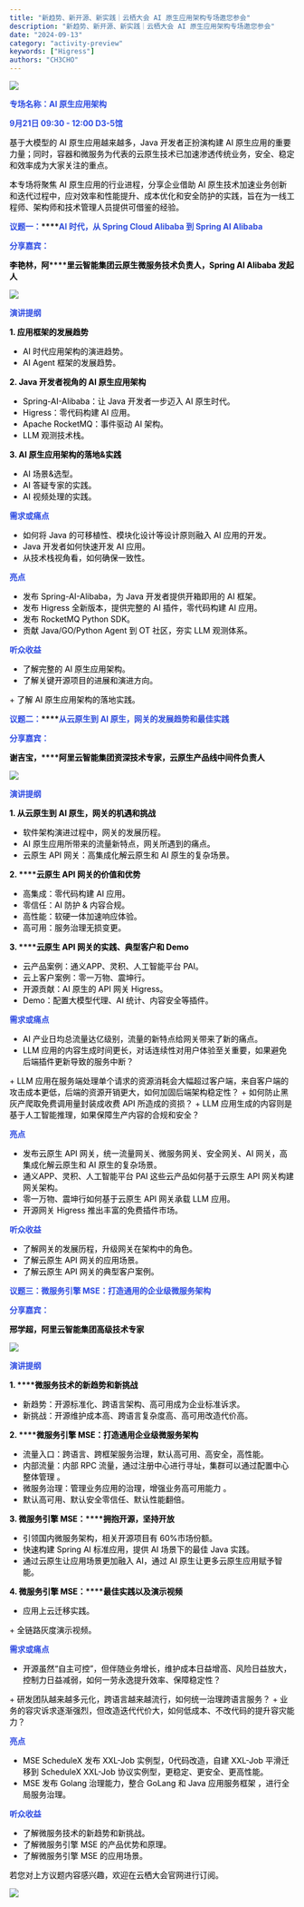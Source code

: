 ```yaml
---
title: "新趋势、新开源、新实践｜云栖大会 AI 原生应用架构专场邀您参会"
description: "新趋势、新开源、新实践｜云栖大会 AI 原生应用架构专场邀您参会"
date: "2024-09-13"
category: "activity-preview"
keywords: ["Higress"]
authors: "CH3CHO"
---
```


![](https://intranetproxy.alipay.com/skylark/lark/0/2024/webp/299576/1726216341018-ea8af8da-3b26-41ed-925c-82d1507e1402.webp)

**<font style="color:rgb(46, 75, 227);">专场名称：AI 原生应用架构</font>**

**<font style="color:rgb(46, 75, 227);">9月21日 09:30 - 12:00 D3-5馆 </font>**

<font style="color:rgb(0, 0, 0);">基于大模型的 AI 原生应用越来越多，Java 开发者正扮演构建 AI 原生应用的重要力量；同时，容器和微服务为代表的云原生技术已加速渗透传统业务，安全、稳定和效率成为大家关注的重点。</font>

<font style="color:rgb(0, 0, 0);">本专场将聚焦 AI 原生应用的行业进程，分享企业借助 AI 原生技术加速业务创新和迭代过程中，应对效率和性能提升、成本优化和安全防护的实践，旨在为一线工程师、架构师和技术管理人员提供可借鉴的经验。</font>

<font style="color:rgb(0, 0, 0);"></font>

**<font style="color:rgb(46, 75, 227);">议题一：</font>****<font style="color:#2F4BDA;">AI 时代，从 Spring Cloud Alibaba 到 Spring AI Alibaba</font>**

**<font style="color:rgb(46, 75, 227);">分享嘉宾：</font>**

**<font style="color:rgb(0, 0, 0);">李艳林，阿</font>****<font style="color:rgb(0, 0, 0);">里云智能集团云原生微服务技术负责人，Spring AI Alibaba 发起人</font>**

![](https://intranetproxy.alipay.com/skylark/lark/0/2024/webp/299576/1726216341052-d1c1ad6c-30a5-4ed8-9b87-164dbcfa355f.webp)

**<font style="color:rgb(46, 75, 227);">演讲提纲</font>**

**<font style="color:rgb(0, 0, 0);">1. 应用框架的发展趋势</font>**

+ <font style="color:rgb(0, 0, 0);">AI 时代应用架构的演进趋势。</font>
+ <font style="color:rgb(0, 0, 0);">AI Agent 框架的发展趋势。</font><font style="color:rgba(0, 0, 0, 0.9);"></font>

**<font style="color:rgb(0, 0, 0);">2. Java 开发者视角的 AI 原生应用架构</font>**

+ <font style="color:rgb(0, 0, 0);">Spring-AI-Alibaba：让 Java 开发者一步迈入 AI 原生时代。</font>
+ <font style="color:rgb(0, 0, 0);">Higress：零代码构建 AI 应用。</font>
+ <font style="color:rgb(0, 0, 0);">Apache RocketMQ：事件驱动 AI 架构。</font>
+ <font style="color:rgb(0, 0, 0);">LLM 观测技术栈。</font>

**<font style="color:rgb(0, 0, 0);">3. AI 原生应用架构的落地&实践</font>**

+ <font style="color:rgb(0, 0, 0);">AI 场景&选型。</font>
+ <font style="color:rgb(0, 0, 0);">AI 答疑专家的实践。</font>
+ <font style="color:rgb(0, 0, 0);">AI 视频处理的实践。</font>

**<font style="color:rgb(46, 75, 227);">需求或痛点</font>**

+ <font style="color:rgb(0, 0, 0);">如何将 Java 的可移植性、模块化设计等设计原则融入 AI 应用的开发。</font>
+ <font style="color:rgb(0, 0, 0);">Java 开发者如何快速开发 AI 应用。</font>
+ <font style="color:rgb(0, 0, 0);">从技术栈视角看，如何确保一致性。</font>

**<font style="color:rgb(46, 75, 227);">亮点</font>**

+ <font style="color:rgb(0, 0, 0);">发布 Spring-AI-Alibaba，为 Java 开发者提供开箱即用的 AI 框架。</font>
+ <font style="color:rgb(0, 0, 0);">发布 Higress 全新版本，提供完整的 AI 插件，零代码构建 AI 应用。</font>
+ <font style="color:rgb(0, 0, 0);">发布 RocketMQ Python SDK。</font>
+ <font style="color:rgb(0, 0, 0);">贡献 Java/GO/Python Agent 到 OT 社区，夯实 LLM 观测体系。</font>

**<font style="color:rgb(46, 75, 227);">听众收益</font>**

+ <font style="color:rgb(0, 0, 0);">了解完整的 AI 原生应用架构。</font>
+ <font style="color:rgb(0, 0, 0);">了解关键开源项目的进展和演进方向。  
</font>
+ <font style="color:rgb(0, 0, 0);">了解 AI 原生应用架构的落地实践。</font><font style="color:rgb(62, 58, 57);">  
</font>

**<font style="color:rgb(46, 75, 227);">议题二：</font>****<font style="color:#2F4BDA;">从云原生到 AI 原生，网关的发展趋势和最佳实践</font>**

**<font style="color:rgb(46, 75, 227);">分享嘉宾：</font>**

**<font style="color:rgb(0, 0, 0);">谢吉宝，</font>****<font style="color:rgb(0, 0, 0);">阿里云智能集团资深技术专家，云原生产品线中间件负责人</font>**

![](https://intranetproxy.alipay.com/skylark/lark/0/2024/webp/299576/1726216341081-9a8551b8-9b3a-4d95-8d5a-db5e32fc2a75.webp)

**<font style="color:rgb(46, 75, 227);">演讲提纲</font>**

**<font style="color:rgb(0, 0, 0);">1.</font>****<font style="color:rgb(0, 0, 0);"> </font>****<font style="color:rgb(0, 0, 0);">从云原生到 AI 原生，网关的机遇和挑战</font>**

+ <font style="color:rgb(0, 0, 0);">软件架构演进过程中，网关的发展历程。</font>
+ <font style="color:rgb(0, 0, 0);">AI 原生应用所带来的流量新特点，网关所遇到的痛点。</font>
+ <font style="color:rgb(0, 0, 0);">云原生 API 网关：高集成化解云原生和 AI 原生的复杂场景。</font>

**<font style="color:rgb(0, 0, 0);">2. </font>****<font style="color:rgb(0, 0, 0);">云原生 API 网关的价值和优势</font>**

+ <font style="color:rgb(0, 0, 0);">高集成：</font><font style="color:rgb(0, 0, 0);">零代码构建 AI 应用。</font>
+ <font style="color:rgb(0, 0, 0);">零信任：AI 防护 & 内容合规。</font>
+ <font style="color:rgb(0, 0, 0);">高性能：软硬一体加速响应体验。</font>
+ <font style="color:rgb(0, 0, 0);">高可用：服务治理无损变更。</font>

**<font style="color:rgb(0, 0, 0);">3. </font>****<font style="color:rgb(0, 0, 0);">云原生 API 网关的实践、典型客户和 Demo</font>**

+ <font style="color:rgb(0, 0, 0);">云产品案例：通义APP、灵积、人工智能平台 PAI。</font>
+ <font style="color:rgb(0, 0, 0);">云上客户案例：零一万物、震坤行。</font>
+ <font style="color:rgb(0, 0, 0);">开源贡献：AI 原生的 API 网关 Higress。</font>
+ <font style="color:rgb(0, 0, 0);">Demo：配置大模型代理、AI 统计、内容安全等插件。</font>

**<font style="color:rgb(46, 75, 227);">需求或痛点</font>**

+ <font style="color:rgb(0, 0, 0);">AI 产业日均总流量达亿级别，流量的新特点给网关带来了新的痛点。</font>
+ <font style="color:rgb(0, 0, 0);">LLM 应用的内容生成时间更长，对话连续性对用户体验至关重要，如果避免后端插件更新导致的服务中断？  
</font>
+ <font style="color:rgb(0, 0, 0);">LLM 应用在服务端处理单个请求的资源消耗会大幅超过客户端，来自客户端的攻击成本更低，后端的资源开销更大，如何加固后端架构稳定性？</font>
+ <font style="color:rgb(0, 0, 0);">如何防止黑灰产爬取免费调用量封装成收费 API 所造成的资损？</font>
+ <font style="color:rgb(0, 0, 0);">LLM 应用生成的内容则是基于人工智能推理，如果保障生产内容的合规和安全？</font>

**<font style="color:rgb(46, 75, 227);">亮点</font>**

+ <font style="color:rgb(0, 0, 0);">发布</font><font style="color:rgb(0, 0, 0);">云原生 </font><font style="color:rgb(0, 0, 0);">API 网关</font><font style="color:rgb(0, 0, 0);">，统一流量网关、微服务网关、安全网关、AI 网关，</font><font style="color:rgb(0, 0, 0);">高集成化解云原生和 AI 原生的复杂场景。</font>
+ <font style="color:rgb(0, 0, 0);">通义</font><font style="color:rgb(0, 0, 0);">APP、灵积、</font><font style="color:rgb(0, 0, 0);">人工智能平台 </font><font style="color:rgb(0, 0, 0);">PA</font><font style="color:rgb(0, 0, 0);">I 这些云产品如何基于</font><font style="color:rgb(0, 0, 0);">云原生 </font><font style="color:rgb(0, 0, 0);">API 网关</font><font style="color:rgb(0, 0, 0);">构建网关架构。</font>
+ <font style="color:rgb(0, 0, 0);">零一万物、</font><font style="color:rgb(0, 0, 0);">震坤行</font><font style="color:rgb(0, 0, 0);">如何</font><font style="color:rgb(0, 0, 0);">基于</font><font style="color:rgb(0, 0, 0);">云原生 </font><font style="color:rgb(0, 0, 0);">API 网关</font><font style="color:rgb(0, 0, 0);">承载 </font><font style="color:rgb(0, 0, 0);">LLM 应用。</font>
+ <font style="color:rgb(0, 0, 0);">开源网关 Higress 推出丰富的免费插件市场。</font>

**<font style="color:rgb(46, 75, 227);">听众收益</font>**

+ <font style="color:rgb(0, 0, 0);">了解</font><font style="color:rgb(0, 0, 0);">网关</font><font style="color:rgb(0, 0, 0);">的发展历程</font><font style="color:rgb(0, 0, 0);">，升级</font><font style="color:rgb(0, 0, 0);">网关在架构中的角色。</font>
+ <font style="color:rgb(0, 0, 0);">了解</font><font style="color:rgb(0, 0, 0);">云原生 </font><font style="color:rgb(0, 0, 0);">API 网关的应用场景。</font>
+ <font style="color:rgb(0, 0, 0);">了解云原生 API 网关的典型客户案例。</font>

<font style="color:rgb(0, 0, 0);"></font>

**<font style="color:rgb(46, 75, 227);">议题三：微服务引擎 MSE：打造通用的企业级微服务架构</font>**

**<font style="color:rgb(46, 75, 227);">分享嘉宾：</font>**

**<font style="color:rgb(0, 0, 0);">邢学超，阿里云智能集团高级技术专家</font>**

![](https://intranetproxy.alipay.com/skylark/lark/0/2024/webp/299576/1726216341098-542cbf6f-e69d-4da3-a390-f3399a69600b.webp)

**<font style="color:rgb(46, 75, 227);">演讲提纲</font>**

**<font style="color:rgb(0, 0, 0);">1. </font>****<font style="color:rgb(0, 0, 0);">微服务技术的新趋势和新挑战</font>**

+ <font style="color:rgb(0, 0, 0);">新趋势：开源标准化、跨语言架构、高可用成为企业标准诉求。</font>
+ <font style="color:rgb(0, 0, 0);">新挑战：开源维护成本高、跨语言复杂度高、高可用改造代价高。</font>

**<font style="color:rgb(0, 0, 0);">2. </font>****<font style="color:rgb(0, 0, 0);">微服务引擎 MSE：打造通用企业级微服务架构</font>**

+ <font style="color:rgb(0, 0, 0);">流量入口：跨语言、跨框架服务治理，默认高可用、高安全，高性能。</font>
+ <font style="color:rgb(0, 0, 0);">内部流量：内部 RPC 流量，通过注册中心进行寻址，集群可以通过配置中心整体管理 。</font>
+ <font style="color:rgb(0, 0, 0);">微服务治理：管理业务应用的治理，增强业务高可用能力 。</font>
+ <font style="color:rgb(0, 0, 0);">默认高可用、默认安全零信任、默认性能翻倍。</font>

**<font style="color:rgb(0, 0, 0);">3.</font>****<font style="color:rgb(0, 0, 0);"> </font>****<font style="color:rgb(0, 0, 0);">微服务引擎 MSE：</font>****<font style="color:rgb(0, 0, 0);">拥抱开源，坚持开放</font>**

+ <font style="color:rgb(0, 0, 0);">引领国内微服务架构，相关开源项目有 60%市场份额。</font>
+ <font style="color:rgb(0, 0, 0);">快速构建 Spring AI 标准应用，提供 AI 场景下的最佳 Java 实践。</font>
+ <font style="color:rgb(0, 0, 0);">通过云原生让应用场景</font><font style="color:rgb(0, 0, 0);">更加融入</font><font style="color:rgb(0, 0, 0);"> </font><font style="color:rgb(0, 0, 0);">AI，通过 AI 原生让更多云原生应用赋予智能。</font>

**<font style="color:rgb(0, 0, 0);">4.</font>****<font style="color:rgb(0, 0, 0);"> </font>****<font style="color:rgb(0, 0, 0);">微服务引擎 MSE：</font>****<font style="color:rgb(0, 0, 0);">最佳实践以及演示视频</font>**

+ <font style="color:rgb(0, 0, 0);">应用上云迁移实践</font><font style="color:rgb(0, 0, 0);">。</font><font style="color:rgba(0, 0, 0, 0.9);">  
</font>
+ <font style="color:rgb(0, 0, 0);">全链路灰度演示视频。</font>

**<font style="color:rgb(46, 75, 227);">需求或痛点</font>**

+ <font style="color:rgb(0, 0, 0);">开源虽然“自主可控”，但</font><font style="color:rgb(0, 0, 0);">伴随业务增长，</font><font style="color:rgb(0, 0, 0);">维护成本日益增高、风险日益放大，控制力日益减弱，如何一劳永逸提升效率、保障稳定性？</font><font style="color:rgba(0, 0, 0, 0.9);">  
</font>
+ <font style="color:rgb(0, 0, 0);">研发团队越来越多元化，跨语言越来越流行，如何统一治理跨语言服务？</font>
+ <font style="color:rgb(0, 0, 0);">业务的容灾诉求逐渐强烈，但改造迭代代价大，如何低成本、不改代码的提升容灾能力？</font><font style="color:rgba(0, 0, 0, 0.9);">  
</font>

**<font style="color:rgb(46, 75, 227);">亮点</font>**

+ <font style="color:rgb(0, 0, 0);">MSE ScheduleX 发布 XXL-Job 实例型，0代码改造，自建 XXL-Job 平滑迁移到 ScheduleX XXL-Job 协议实例型，更稳定、更安全、更高性能。</font>
+ <font style="color:rgb(0, 0, 0);">MSE 发布 Golang 治理能力，整合 GoLang 和 Java 应用服务框架 ，进行全局服务治理。</font><font style="color:rgba(0, 0, 0, 0.9);">  
</font>

**<font style="color:rgb(46, 75, 227);">听众收益</font>**

+ <font style="color:rgb(0, 0, 0);">了解</font><font style="color:rgb(0, 0, 0);">微服务技术的新趋势和新挑战。</font>
+ <font style="color:rgb(0, 0, 0);">了解微服务引擎 MSE 的产品优势和原理。</font>
+ <font style="color:rgb(0, 0, 0);">了解微服务引擎 MSE 的应用场景。</font>

<font style="color:rgba(0, 0, 0, 0.9);">  
</font>

<font style="color:rgb(0, 0, 0);">若您对上方议题内容感兴趣，欢迎在云栖大会官网进行订阅。</font>

![](https://intranetproxy.alipay.com/skylark/lark/0/2024/webp/299576/1726216341088-bfa62573-c92f-4599-9290-a7d412f698ea.webp)


